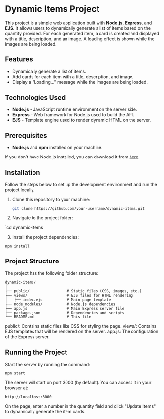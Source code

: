 # Dynamic Items Project

This project is a simple web application built with **Node.js**, **Express**, and **EJS**. It allows users to dynamically generate a list of items based on the quantity provided. For each generated item, a card is created and displayed with a title, description, and an image. A loading effect is shown while the images are being loaded.

## Features

- Dynamically generate a list of items.
- Add cards for each item with a title, description, and image.
- Display a "Loading..." message while the images are being loaded.

## Technologies Used

- **Node.js** - JavaScript runtime environment on the server side.
- **Express** - Web framework for Node.js used to build the API.
- **EJS** - Template engine used to render dynamic HTML on the server.

## Prerequisites

- **Node.js** and **npm** installed on your machine.

If you don’t have Node.js installed, you can download it from [here](https://nodejs.org/).

## Installation

Follow the steps below to set up the development environment and run the project locally.

1. Clone this repository to your machine:

   ```bash
   git clone https://github.com/your-username/dynamic-items.git


2. Navigate to the project folder:

  `cd dynamic-items

3. Install the project dependencies:

  `npm install`

## Project Structure
The project has the following folder structure:

   ```
  dynamic-items/
  │
  ├── public/                 # Static files (CSS, images, etc.)
  ├── views/                  # EJS files for HTML rendering
  │   ├── index.ejs           # Main page template
  ├── node_modules/           # Node.js dependencies
  ├── app.js                  # Main Express server file
  ├── package.json            # Dependencies and scripts
  └── README.md               # This file
  ```

public/: Contains static files like CSS for styling the page.
views/: Contains EJS templates that will be rendered on the server.
app.js: The configuration of the Express server.

## Running the Project
Start the server by running the command:

  ```
  npm start
  ```
The server will start on port 3000 (by default). You can access it in your browser at:

  ```
  http://localhost:3000
  ```

On the page, enter a number in the quantity field and click "Update Items" to dynamically generate the item cards.
